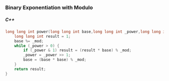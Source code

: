 ### Binary Exponentiation with Modulo

##### C++

```c++
long long int power(long long int base,long long int _power,long long int _mod = LLONG_MAX) {
    long long int result = 1;
    base %= _mod;
    while (_power > 0) {
        if (_power & 1) result = (result * base) % _mod;
        _power = _power >> 1;
        base = (base * base) % _mod;
    }
    return result;
}
```